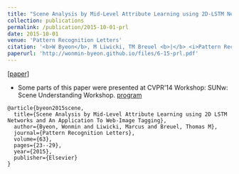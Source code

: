 ```yaml
---
title: "Scene Analysis by Mid-Level Attribute Learning using 2D-LSTM Networks and An Application To Web-Image Tagging"
collection: publications
permalink: /publication/2015-10-01-prl
date: 2015-10-01
venue: 'Pattern Recognition Letters'
citation: '<b>W Byeon</b>, M Liwicki, TM Breuel <b>|</b> <i>Pattern Recognition Letters 2015</i>'
paperurl: 'http://wonmin-byeon.github.io/files/6-15-prl.pdf'
---
```

[[paper]](http://wonmin-byeon.github.io/files/6-15-prl.pdf)

* Some parts of this paper were presented at CVPR'14 Workshop: SUNw: Scene Understanding Workshop. [program](http://sunw.csail.mit.edu/2014/posters.html)

```
@article{byeon2015scene,
  title={Scene Analysis by Mid-Level Attribute Learning using 2D LSTM Networks and An Application To Web-Image Tagging},
  author={Byeon, Wonmin and Liwicki, Marcus and Breuel, Thomas M},
  journal={Pattern Recognition Letters},
  volume={63},
  pages={23--29},
  year={2015},
  publisher={Elsevier}
}
```

